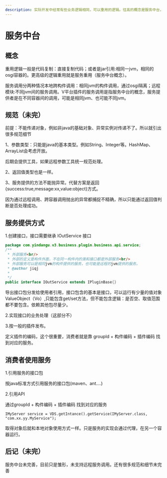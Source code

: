 ```yaml
---
description: 实际开发中经常有些业务逻辑相同，可以重用的逻辑。往高的概念是服务中台，向下理解就是服务调用
---
```


# 服务中台

## 概念

重用逻辑一般是代码复制：直接复制代码；或者是jar引用:相同一jvm，相同的osgi容器的。更高级的逻辑重用就是服务重用（服务中台概念）。

服务调用分两种情况本地跨构件调用：相同jvm的构件调用，通过osgi隔离；远程模块:不同jvm间的服务调用。V平台插件的服务调用是指服务中台的概念，服务提供者是在不同容器间的调用，可能是相同jvm、也可能不同jvm。

## 规范（未完）

前提：不能传递对象，例如非java的基础对象、异常实例对传递不了。所以就引出很多规范细节

1、参数类型：只能是java的基本类型。例如String、Integer等。HashMap、ArrayList会考虑开放。

后期会提供工具，如果远程参数工具统一规范处理。

2、返回值类型也是一样。

3、服务提供的方法不能抛异常。代替方案是返回{success:true,message:xx,value:object}方式。

因为通过远程调用、跨容器调用抛出的异常都捕捉不精确，所以只能通过返回值判断是否处理成功。

## 服务提供方式

1.创建接口，接口需要继承 IOutService 接口

```java
package com.yindangu.v3.business.plugin.business.api.service;
/**
 * 外部服务<br/>
 * 外部的定义是构件外面，不在同一构件内的类和接口都是外部服务<br/>
 * 外部服务可以是相同jvm的构件提供的服务，也可能是远程的jvm提供的服务。
 * @author jiqj
 *
 */
public interface IOutService extends IPluginBase{}
```

导出接口包分发给使用者引用，接口包含的基本是接口，可以运行有少量的值对象ValueObject（Vo）,只能包含get/set方法，但不能包含逻辑：是否空、取值范围都不要包含。依赖其他包尽量少。

2.实现接口的业务处理（这部分不）

3.按一般的插件发布。

定义插件的编码，这个很重要，消费者就是靠 groupId + 构件编码 + 插件编码 找到对应的服务。

## 消费者使用服务

1.引用服务的接口包

按java标准方式引用服务的接口包\(maven、ant....\)

2.引用API

通过groupId + 构件编码 + 插件编码 找到对应的服务

```text
IMyServer service = VDS.getIntance().getService(IMyServer.class, "com.xx.yy.MyService");
```

取得对象后就和本地对象使用方式一样。只是服务的实现会通过代理，在另一个容器运行。

## 后记（未完）

服务中台未完善，目前只是雏形，未支持远程服务调用。还有很多规范和细节未完善

